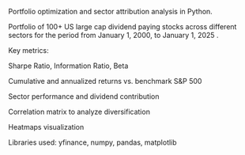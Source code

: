 Portfolio optimization and sector attribution analysis in Python.

Portfolio of 100+ US  large cap dividend paying stocks across different sectors for the period from January 1, 2000, to January 1, 2025 .

Key metrics:

Sharpe Ratio, Information Ratio, Beta

Cumulative and annualized returns vs. benchmark S&P 500

Sector performance and dividend contribution

Correlation matrix to analyze diversification

Heatmaps visualization

Libraries used: yfinance, numpy, pandas, matplotlib
